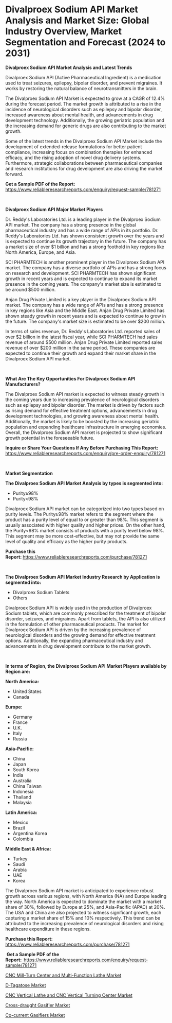 <p><h1>Divalproex Sodium API Market Analysis and Market Size: Global Industry Overview, Market Segmentation and Forecast (2024 to 2031)</h1></p><p><strong>Divalproex Sodium API Market Analysis and Latest Trends</strong></p>
<p><p>Divalproex Sodium API (Active Pharmaceutical Ingredient) is a medication used to treat seizures, epilepsy, bipolar disorder, and prevent migraines. It works by restoring the natural balance of neurotransmitters in the brain.</p><p>The Divalproex Sodium API Market is expected to grow at a CAGR of 12.4% during the forecast period. The market growth is attributed to a rise in the incidence of neurological disorders such as epilepsy and bipolar disorder, increased awareness about mental health, and advancements in drug development technology. Additionally, the growing geriatric population and the increasing demand for generic drugs are also contributing to the market growth.</p><p>Some of the latest trends in the Divalproex Sodium API Market include the development of extended-release formulations for better patient compliance, increasing focus on combination therapies for enhanced efficacy, and the rising adoption of novel drug delivery systems. Furthermore, strategic collaborations between pharmaceutical companies and research institutions for drug development are also driving the market forward.</p></p>
<p><strong>Get a Sample PDF of the Report:&nbsp;</strong> <a href="https://www.reliableresearchreports.com/enquiry/request-sample/781271">https://www.reliableresearchreports.com/enquiry/request-sample/781271</a></p>
<p>&nbsp;</p>
<p><strong>Divalproex Sodium API Major Market Players</strong></p>
<p><p>Dr. Reddy's Laboratories Ltd. is a leading player in the Divalproex Sodium API market. The company has a strong presence in the global pharmaceutical industry and has a wide range of APIs in its portfolio. Dr. Reddy's Laboratories Ltd. has shown consistent growth over the years and is expected to continue its growth trajectory in the future. The company has a market size of over $1 billion and has a strong foothold in key regions like North America, Europe, and Asia.</p><p>SCI PHARMTECH is another prominent player in the Divalproex Sodium API market. The company has a diverse portfolio of APIs and has a strong focus on research and development. SCI PHARMTECH has shown significant growth in recent years and is expected to continue to expand its market presence in the coming years. The company's market size is estimated to be around $500 million.</p><p>Anjan Drug Private Limited is a key player in the Divalproex Sodium API market. The company has a wide range of APIs and has a strong presence in key regions like Asia and the Middle East. Anjan Drug Private Limited has shown steady growth in recent years and is expected to continue to grow in the future. The company's market size is estimated to be over $200 million.</p><p>In terms of sales revenue, Dr. Reddy's Laboratories Ltd. reported sales of over $2 billion in the latest fiscal year, while SCI PHARMTECH had sales revenue of around $500 million. Anjan Drug Private Limited reported sales revenue of over $200 million in the same period. These companies are expected to continue their growth and expand their market share in the Divalproex Sodium API market.</p></p>
<p>&nbsp;</p>
<p><strong>What Are The Key Opportunities For Divalproex Sodium API Manufacturers?</strong></p>
<p><p>The Divalproex Sodium API market is expected to witness steady growth in the coming years due to increasing prevalence of neurological disorders such as epilepsy and bipolar disorder. The market is driven by factors such as rising demand for effective treatment options, advancements in drug development technologies, and growing awareness about mental health. Additionally, the market is likely to be boosted by the increasing geriatric population and expanding healthcare infrastructure in emerging economies. Overall, the Divalproex Sodium API market is projected to show significant growth potential in the foreseeable future.</p></p>
<p><strong>Inquire or Share Your Questions If Any Before Purchasing This Report:</strong> <a href="https://www.reliableresearchreports.com/enquiry/pre-order-enquiry/781271">https://www.reliableresearchreports.com/enquiry/pre-order-enquiry/781271</a></p>
<p>&nbsp;</p>
<p><strong>Market Segmentation</strong></p>
<p><strong>The Divalproex Sodium API Market Analysis by types is segmented into:</strong></p>
<p><ul><li>Purity≥98%</li><li>Purity<98%</li></ul></p>
<p><p>Divalproex Sodium API market can be categorized into two types based on purity levels. The Purity≥98% market refers to the segment where the product has a purity level of equal to or greater than 98%. This segment is usually associated with higher quality and higher prices. On the other hand, the Purity<98% market consists of products with a purity level below 98%. This segment may be more cost-effective, but may not provide the same level of quality and efficacy as the higher purity products.</p></p>
<p><strong>Purchase this Report:&nbsp;</strong><a href="https://www.reliableresearchreports.com/purchase/781271">https://www.reliableresearchreports.com/purchase/781271</a></p>
<p>&nbsp;</p>
<p><strong>The Divalproex Sodium API Market Industry Research by Application is segmented into:</strong></p>
<p><ul><li>Divalproex Sodium Tablets</li><li>Others</li></ul></p>
<p><p>Divalproex Sodium API is widely used in the production of Divalproex Sodium tablets, which are commonly prescribed for the treatment of bipolar disorder, seizures, and migraines. Apart from tablets, the API is also utilized in the formulation of other pharmaceutical products. The market for Divalproex Sodium API is driven by the increasing prevalence of neurological disorders and the growing demand for effective treatment options. Additionally, the expanding pharmaceutical industry and advancements in drug development contribute to the market growth.</p></p>
<p>&nbsp;</p>
<p><strong>In terms of Region, the Divalproex Sodium API Market Players available by Region are:</strong></p>
<p>
    <p> <strong> North America: </strong>
        <ul>
            <li>United States</li>
            <li>Canada</li>
        </ul>
        </p> 
    <p> <strong> Europe: </strong>
        <ul>
            <li>Germany</li>
            <li>France</li>
            <li>U.K.</li>
            <li>Italy</li>
            <li>Russia</li>
        </ul>
        </p> 
    <p> <strong> Asia-Pacific: </strong>
        <ul>
            <li>China</li>
            <li>Japan</li>
            <li>South Korea</li>
            <li>India</li>
            <li>Australia</li>
            <li>China Taiwan</li>
            <li>Indonesia</li>
            <li>Thailand</li>
            <li>Malaysia</li>
        </ul>
        </p> 
    <p> <strong> Latin America: </strong>
        <ul>
            <li>Mexico</li>
            <li>Brazil</li>
            <li>Argentina Korea</li>
            <li>Colombia</li>
        </ul>
        </p> 
    <p> <strong> Middle East & Africa: </strong>
        <ul>
            <li>Turkey</li>
            <li>Saudi</li>
            <li>Arabia</li>
            <li>UAE</li>
            <li>Korea</li>
        </ul>
    </p>
    </p>
<p><p>The Divalproex Sodium API market is anticipated to experience robust growth across various regions, with North America (NA) and Europe leading the way. North America is expected to dominate the market with a market share of 30%, followed by Europe at 25%, and Asia-Pacific (APAC) at 20%. The USA and China are also projected to witness significant growth, each capturing a market share of 15% and 10% respectively. This trend can be attributed to the increasing prevalence of neurological disorders and rising healthcare expenditure in these regions.</p></p>
<p><strong>Purchase this Report: </strong><a href="https://www.reliableresearchreports.com/purchase/781271">https://www.reliableresearchreports.com/purchase/781271</a></p>
<p>&nbsp;<strong>Get a Sample PDF of the Report:&nbsp;&nbsp;</strong><a href="https://www.reliableresearchreports.com/enquiry/request-sample/781271">https://www.reliableresearchreports.com/enquiry/request-sample/781271</a></p>
<p><strong></strong></p>
<p><p><a href="https://github.com/provorikovar/Market-Research-Report-List-3/blob/main/cnc-mill-turn-center-and-multi-function-lathe-market.md">CNC Mill-Turn Center and Multi-Function Lathe Market</a></p><p><a href="https://github.com/Sinjinluong3e0awx2m195k76/Market-Research-Report-List-1/blob/main/d-tagatose-market.md">D-Tagatose Market</a></p><p><a href="https://github.com/angelajermaine/Market-Research-Report-List-2/blob/main/cnc-vertical-lathe-and-cnc-vertical-turning-center-market.md">CNC Vertical Lathe and CNC Vertical Turning Center Market</a></p><p><a href="https://github.com/shotows/Market-Research-Report-List-1/blob/main/cross-draught-gasifier-market.md">Cross-draught Gasifier Market</a></p><p><a href="https://github.com/beatblasta/Market-Research-Report-List-2/blob/main/co-current-gasifiers-market.md">Co-current Gasifiers Market</a></p></p>